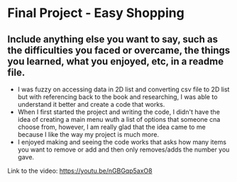 # Final Project - Easy Shopping

## Include anything else you want to say, such as the difficulties you faced or overcame, the things you learned, what you enjoyed, etc, in a readme file.
- I was fuzzy on accessing data in 2D list and converting csv file to 2D list but with referencing back to the book and researching, I was able to understand it better and create a code that works.
- When I first started the project and writing the code, I didn't have the idea of creating a main menu wuth a list of options that someone cna choose from, however, I am really glad that the idea came to me because I like the way my project is much more. 
- I enjoyed making and seeing the code works that asks how many items you want to remove or add and then only removes/adds the number you gave. 


Link to the video: https://youtu.be/nGBGqp5axO8  

